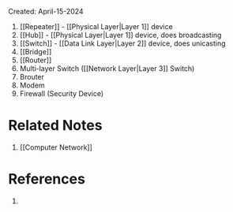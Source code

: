 Created: April-15-2024

1. [[Repeater]] - [[Physical Layer|Layer 1]] device
2. [[Hub]] - [[Physical Layer|Layer 1]] device, does broadcasting
3. [[Switch]] - [[Data Link Layer|Layer 2]] device, does unicasting
4. [[Bridge]]
5. [[Router]]
6. Multi-layer Switch ([[Network Layer|Layer 3]] Switch)
7. Brouter
8. Modem
9. Firewall (Security Device)
# Related Notes

1. [[Computer Network]]
# References

1. 